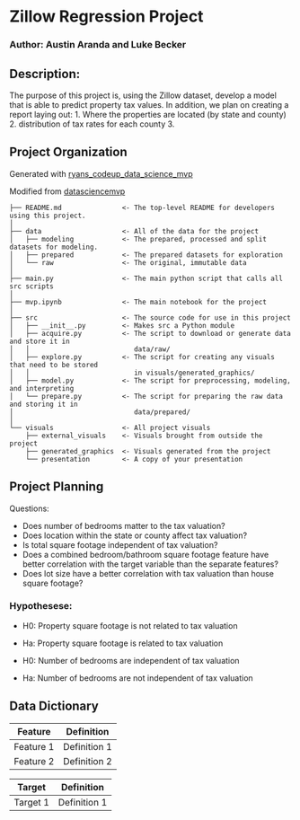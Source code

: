 # Zillow Regression Project

### Author: Austin Aranda and Luke Becker

## Description: 
The purpose of this project is, using the Zillow dataset, develop a model that is able to predict property tax values. In addition, we plan on creating a report laying out:
    1. Where the properties are located (by state and county)
    2. distribution of tax rates for each county
    3. 

## Project Organization

Generated with [ryans_codeup_data_science_mvp](https://github.com/RyanMcCall/ryans_codeup_data_science_mvp)

Modified from [datasciencemvp](https://github.com/cliffclive/datasciencemvp/)

```
├── README.md               <- The top-level README for developers using this project.
│
├── data                    <- All of the data for the project
│   ├── modeling            <- The prepared, processed and split datasets for modeling.
│   ├── prepared            <- The prepared datasets for exploration
│   └── raw                 <- The original, immutable data
│
├── main.py                 <- The main python script that calls all src scripts
│
├── mvp.ipynb               <- The main notebook for the project
│
├── src                     <- The source code for use in this project
│   ├── __init__.py         <- Makes src a Python module
│   ├── acquire.py          <- The script to download or generate data and store it in
│   │                          data/raw/
│   ├── explore.py          <- The script for creating any visuals that need to be stored
│   │                          in visuals/generated_graphics/
│   ├── model.py            <- The script for preprocessing, modeling, and interpreting
│   └── prepare.py          <- The script for preparing the raw data and storing it in
│                              data/prepared/
│
└── visuals                 <- All project visuals
    ├── external_visuals    <- Visuals brought from outside the project
    ├── generated_graphics  <- Visuals generated from the project
    └── presentation        <- A copy of your presentation
```

## Project Planning

Questions:
- Does number of bedrooms matter to the tax valuation?
- Does location within the state or county affect tax valuation?
- Is total square footage independent of tax valuation?
- Does a combined bedroom/bathroom square footage feature have better correlation with the target variable than the separate features?
- Does lot size have a better correlation with tax valuation than house square footage?


### Hypothesese:

- H0: Property square footage is not related to tax valuation

- Ha: Property square footage is related to tax valuation

- H0: Number of bedrooms are independent of tax valuation

- Ha: Number of bedrooms are not independent of tax valuation


## Data Dictionary

| Feature | Definition |
| --- | --- |
| Feature 1 | Definition 1 |
| Feature 2 | Definition 2 |

| Target | Definition |
| --- | --- |
| Target 1 | Definition 1 |
